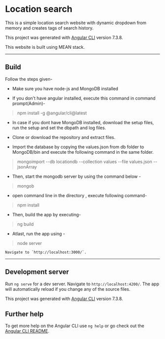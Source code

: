 # Location search


This is a simple location search website with dynamic dropdown from memory and creates tags of search history.

This project was generated with [Angular CLI](https://github.com/angular/angular-cli) version 7.3.8.


This website is built using MEAN stack. 

---
## Build
Follow the steps given-

* Make sure you have node-js and MongoDB installed

* If you don't have angular installed, execute this command in command prompt(Admin)- 
> npm install -g @angular/cli@latest  

* In case if you dont have MongoDB installed, download the setup files, run the setup and set the dbpath and log files.

* Clone or download the repository and extract files.

* Import the database by copying the values.json from db folder to MongoDB/bin and execute the following command in the same folder.

>mongoimport --db locationdb --collection values --file values.json --jsonArray

* Then, start the mongodb server by using the command below -
>mongob

* open command line in the directory , execute following command-
> npm install

* Then, build the app by executing-
>ng build

* Atlast, run the app using -
>node server


    Navigate to `http://localhost:3000/`.

---

## Development server

Run `ng serve` for a dev server. Navigate to `http://localhost:4200/`. The app will automatically reload if you change any of the source files.

This project was generated with [Angular CLI](https://github.com/angular/angular-cli) version 7.3.8.


## Further help

To get more help on the Angular CLI use `ng help` or go check out the [Angular CLI README](https://github.com/angular/angular-cli/blob/master/README.md).
